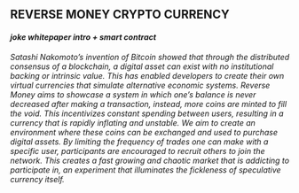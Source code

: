 ## REVERSE MONEY CRYPTO CURRENCY
#### <i> joke whitepaper intro + smart contract  </i>
<p> <i>Satashi Nakomoto’s invention of Bitcoin showed that through the distributed consensus of a blockchain, a digital asset can exist with no institutional backing or intrinsic value. This has enabled developers to create their own virtual currencies that simulate alternative economic systems. Reverse Money aims to showcase a system in which one’s balance is never decreased after making a transaction, instead, more coins are minted to fill the void. This incentivizes constant spending between users, resulting in a currency that is rapidly inflating and unstable.  We aim to create an environment where these coins can be exchanged and used to purchase digital assets. By limiting the frequency of trades one can make with a specific user, participants are encouraged to recruit others to join the network. This creates a fast growing and chaotic market that is addicting to participate in, an experiment that illuminates the fickleness of speculative currency itself.</i></p>


